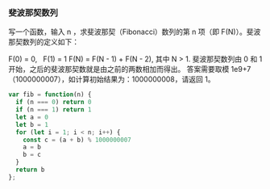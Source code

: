 ### 斐波那契数列 
写一个函数，输入 n ，求斐波那契（Fibonacci）数列的第 n 项（即 F(N)）。斐波那契数列的定义如下：

F(0) = 0,   F(1) = 1
F(N) = F(N - 1) + F(N - 2), 其中 N > 1.
斐波那契数列由 0 和 1 开始，之后的斐波那契数就是由之前的两数相加而得出。
答案需要取模 1e9+7（1000000007），如计算初始结果为：1000000008，请返回 1。

```js
var fib = function(n) {
  if (n === 0) return 0
  if (n === 1) return 1
  let a = 0
  let b = 1
  for (let i = 1; i < n; i++) {
    const c = (a + b) % 1000000007
    a = b
    b = c
  }
  return b
};
```